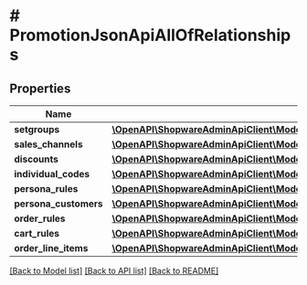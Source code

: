 # # PromotionJsonApiAllOfRelationships

## Properties

Name | Type | Description | Notes
------------ | ------------- | ------------- | -------------
**setgroups** | [**\OpenAPI\ShopwareAdminApiClient\Model\PromotionJsonApiAllOfRelationshipsSetgroups**](PromotionJsonApiAllOfRelationshipsSetgroups.md) |  | [optional]
**sales_channels** | [**\OpenAPI\ShopwareAdminApiClient\Model\PromotionJsonApiAllOfRelationshipsSalesChannels**](PromotionJsonApiAllOfRelationshipsSalesChannels.md) |  | [optional]
**discounts** | [**\OpenAPI\ShopwareAdminApiClient\Model\PromotionJsonApiAllOfRelationshipsDiscounts**](PromotionJsonApiAllOfRelationshipsDiscounts.md) |  | [optional]
**individual_codes** | [**\OpenAPI\ShopwareAdminApiClient\Model\PromotionJsonApiAllOfRelationshipsIndividualCodes**](PromotionJsonApiAllOfRelationshipsIndividualCodes.md) |  | [optional]
**persona_rules** | [**\OpenAPI\ShopwareAdminApiClient\Model\PromotionJsonApiAllOfRelationshipsPersonaRules**](PromotionJsonApiAllOfRelationshipsPersonaRules.md) |  | [optional]
**persona_customers** | [**\OpenAPI\ShopwareAdminApiClient\Model\PromotionJsonApiAllOfRelationshipsPersonaCustomers**](PromotionJsonApiAllOfRelationshipsPersonaCustomers.md) |  | [optional]
**order_rules** | [**\OpenAPI\ShopwareAdminApiClient\Model\PromotionJsonApiAllOfRelationshipsOrderRules**](PromotionJsonApiAllOfRelationshipsOrderRules.md) |  | [optional]
**cart_rules** | [**\OpenAPI\ShopwareAdminApiClient\Model\PromotionJsonApiAllOfRelationshipsCartRules**](PromotionJsonApiAllOfRelationshipsCartRules.md) |  | [optional]
**order_line_items** | [**\OpenAPI\ShopwareAdminApiClient\Model\PromotionJsonApiAllOfRelationshipsOrderLineItems**](PromotionJsonApiAllOfRelationshipsOrderLineItems.md) |  | [optional]

[[Back to Model list]](../../README.md#models) [[Back to API list]](../../README.md#endpoints) [[Back to README]](../../README.md)
